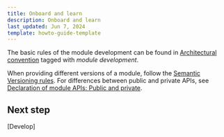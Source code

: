 ```yaml
---
title: Onboard and learn
description: Onboard and learn
last_updated: Jun 7, 2024
template: howto-guide-template
---
```


The basic rules of the module development can be found in [Architectural convention](https://docs.spryker.com/docs/dg/dev/architecture/architectural-convention.html) tagged with *module development*.

When providing different versions of a module, follow the [Semantic Versioning rules](/docs/dg/dev/architecture/module-api/semantic-versioning-major-vs.-minor-vs.-patch-release.html).
For differences between public and private APIs, see [Declaration of module APIs: Public and private](https://docs.spryker.com/docs/dg/dev/architecture/module-api/declaration-of-module-apis-public-and-private.html).

## Next step

[Develop]
